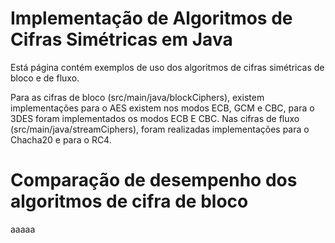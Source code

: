 # Implementação de Algoritmos de Cifras Simétricas em Java
Está página contém exemplos de uso dos algoritmos de cifras simétricas de bloco e de fluxo.

 Para as cifras de bloco (src/main/java/blockCiphers), existem implementações para o AES existem nos modos ECB, GCM e CBC, para o 3DES foram implementados os modos ECB E CBC. Nas cifras de fluxo (src/main/java/streamCiphers), foram realizadas implementações para o Chacha20 e para o RC4.
 
 # Comparação de desempenho dos algoritmos de cifra de bloco
 aaaaa

